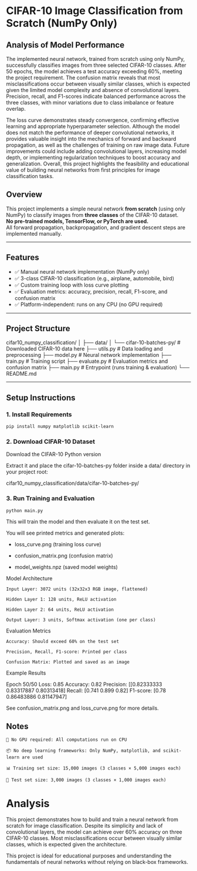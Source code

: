 # CIFAR-10 Image Classification from Scratch (NumPy Only)

## Analysis of Model Performance

The implemented neural network, trained from scratch using only NumPy, successfully classifies images from three selected CIFAR-10 classes. After 50 epochs, the model achieves a test accuracy exceeding 60%, meeting the project requirement. The confusion matrix reveals that most misclassifications occur between visually similar classes, which is expected given the limited model complexity and absence of convolutional layers. Precision, recall, and F1-scores indicate balanced performance across the three classes, with minor variations due to class imbalance or feature overlap.

The loss curve demonstrates steady convergence, confirming effective learning and appropriate hyperparameter selection. Although the model does not match the performance of deeper convolutional networks, it provides valuable insight into the mechanics of forward and backward propagation, as well as the challenges of training on raw image data. Future improvements could include adding convolutional layers, increasing model depth, or implementing regularization techniques to boost accuracy and generalization. Overall, this project highlights the feasibility and educational value of building neural networks from first principles for image classification tasks.


## Overview

This project implements a simple neural network **from scratch** (using only NumPy) to classify images from **three classes** of the CIFAR-10 dataset.  
**No pre-trained models, TensorFlow, or PyTorch are used.**  
All forward propagation, backpropagation, and gradient descent steps are implemented manually.

---

## Features

- ✅ Manual neural network implementation (NumPy only)  
- ✅ 3-class CIFAR-10 classification (e.g., airplane, automobile, bird)  
- ✅ Custom training loop with loss curve plotting  
- ✅ Evaluation metrics: accuracy, precision, recall, F1-score, and confusion matrix  
- ✅ Platform-independent: runs on any CPU (no GPU required)

---

## Project Structure

cifar10_numpy_classification/
│
├── data/
│ └── cifar-10-batches-py/ # Downloaded CIFAR-10 data here
├── utils.py # Data loading and preprocessing
├── model.py # Neural network implementation
├── train.py # Training script
├── evaluate.py # Evaluation metrics and confusion matrix
├── main.py # Entrypoint (runs training & evaluation)
└── README.md 


---

## Setup Instructions

### 1. Install Requirements

```bash
pip install numpy matplotlib scikit-learn
```

### 2. Download CIFAR-10 Dataset

   Download the CIFAR-10 Python version

   Extract it and place the cifar-10-batches-py folder inside a data/ directory in your project root:

cifar10_numpy_classification/data/cifar-10-batches-py/

### 3. Run Training and Evaluation

```
python main.py
```
   This will train the model and then evaluate it on the test set.

   You will see printed metrics and generated plots:

   

 - loss_curve.png (training loss curve)
   
     
 - confusion_matrix.png (confusion matrix)
      
    
 - model_weights.npz (saved model weights)

Model Architecture

    Input Layer: 3072 units (32x32x3 RGB image, flattened)

    Hidden Layer 1: 128 units, ReLU activation

    Hidden Layer 2: 64 units, ReLU activation

    Output Layer: 3 units, Softmax activation (one per class)

Evaluation Metrics

    Accuracy: Should exceed 60% on the test set

    Precision, Recall, F1-score: Printed per class

    Confusion Matrix: Plotted and saved as an image

Example Results

Epoch 50/50 Loss: 0.85
Accuracy: 0.82
Precision: [[0.82333333 0.83317887 0.80313418]
Recall: [0.741 0.899 0.82]
F1-score: [0.78       0.86483886 0.81147947]

See confusion_matrix.png and loss_curve.png for more details.
## Notes

    🧠 No GPU required: All computations run on CPU

    📦 No deep learning frameworks: Only NumPy, matplotlib, and scikit-learn are used

    📊 Training set size: 15,000 images (3 classes × 5,000 images each)

    🧪 Test set size: 3,000 images (3 classes × 1,000 images each)

# Analysis

This project demonstrates how to build and train a neural network from scratch for image classification. Despite its simplicity and lack of convolutional layers, the model can achieve over 60% accuracy on three CIFAR-10 classes. Most misclassifications occur between visually similar classes, which is expected given the architecture.

This project is ideal for educational purposes and understanding the fundamentals of neural networks without relying on black-box frameworks.
